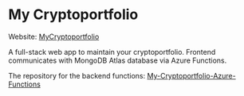 # My Cryptoportfolio
Website: [MyCryptoportfolio](https://my-cryptoportfolio.renek.cc/)

A full-stack web app to maintain your cryptoportfolio. Frontend communicates with MongoDB Atlas database via Azure Functions.

The repository for the backend functions: [My-Cryptoportfolio-Azure-Functions](https://github.com/rene78/My-Cryptoportfolio-Azure-Functions)